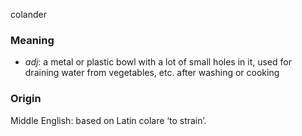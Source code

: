 colander
### Meaning
+ _adj_: a metal or plastic bowl with a lot of small holes in it, used for draining water from vegetables, etc. after washing or cooking

### Origin

Middle English: based on Latin colare ‘to strain’.
